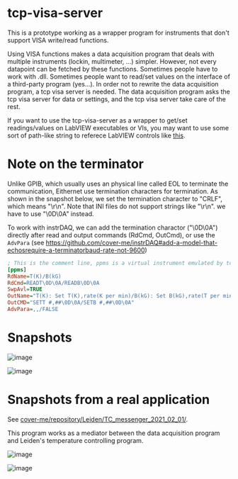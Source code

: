 # tcp-visa-server
This is a prototype working as a wrapper program for instruments that don't support VISA write/read functions. 

Using VISA functions makes a data acquisition program that deals with multiple instruments (lockin, multimeter, ...) simpler. However, not every datapoint can be fetched by these functions. Sometimes people have to work with .dll. Sometimes people want to read/set values on the interface of a third-party program (yes...). In order not to rewrite the data acquisition program, a tcp visa server is needed. The data acquisition program asks the tcp visa server for data or settings, and the tcp visa server take care of the rest.

If you want to use the tcp-visa-server as a wrapper to get/set readings/values on LabVIEW executables or VIs, you may want to use some sort of path-like string to referece LabVIEW controls like [this](https://github.com/cover-me/FP-monitor).

# Note on the terminator
Unlike GPIB, which usually uses an physical line called EOL to terminate the communication, Eithernet use termination characters for termination. As shown in the snapshot below, we set the termination character to "CRLF", which means "\r\n". Note that INI files do not support strings like "\r\n". we have to use "\0D\0A" instead.

To work with instrDAQ, we can add the termination charactor ("\0D\0A") directly after read and output commands (RdCmd, OutCmd), or use the `AdvPara` (see https://github.com/cover-me/instrDAQ#add-a-model-that-echosrequire-a-terminatorbaud-rate-not-9600) 

```ini
; This is the comment line, ppms is a virtual instrument emulated by tcp VISA server
[ppms]
RdName=T(K)/B(kG)
RdCmd=READT\0D\0A/READB\0D\0A
SwpAvl=TRUE
OutName="T(K): Set T(K),rate(K per min)/B(kG): Set B(kG),rate(T per min)"
OutCMD="SETT #,##\0D\0A/SETB #,##\0D\0A"
AdvPara=,,/FALSE
```



# Snapshots
![image](https://user-images.githubusercontent.com/22870592/119033461-3e2a2f00-b97b-11eb-89b2-695ccd9798a9.png)

![image](https://user-images.githubusercontent.com/22870592/119033470-41251f80-b97b-11eb-83a2-7a93c4c24e6b.png)

# Snapshots from a real application

See [cover-me/repository/Leiden/TC_messenger_2021_02_01/](https://github.com/cover-me/repository/tree/master/Leiden/TC_messenger_2021_02_01). 

This program works as a mediator between the data acquisition program and Leiden's temperature controlling program.

![image](https://user-images.githubusercontent.com/22870592/119033538-526e2c00-b97b-11eb-81af-ce5ff5eb0dab.png)

![image](https://user-images.githubusercontent.com/22870592/119033546-539f5900-b97b-11eb-890a-c84c9cdb5875.png)
